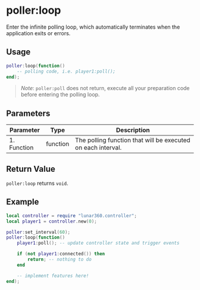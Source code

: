 # poller:loop

Enter the infinite polling loop, which automatically terminates when the application exits or errors.

## Usage

```lua
poller:loop(function()
    -- polling code, i.e. player1:poll();
end);
```

> *Note*: `poller:poll` does not return, execute all your preparation code before entering the polling loop.

## Parameters

| Parameter               | Type     | Description                                                  |
| ----------------------- | -------  | ------------------------------------------------------------ |
| 1. Function             | function | The polling function that will be executed on each interval. |

## Return Value

`poller:loop` returns `void`.

## Example

```lua
local controller = require "lunar360.controller";
local player1 = controller.new(0);

poller:set_interval(60);
poller:loop(function()
    player1:poll(); -- update controller state and trigger events

    if (not player1:connected()) then 
        return; -- nothing to do
    end 

    -- implement features here!
end);
```